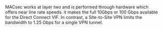 MACsec works at layer two and is performed through hardware which offers near line rate speeds. it makes the full 10Gbps or 100 Gbps available for the Direct Connect VIF. In contrast, a Site-to-Site VPN limits the bandwidth to 1.25 Gbps for a single VPN tunnel.
